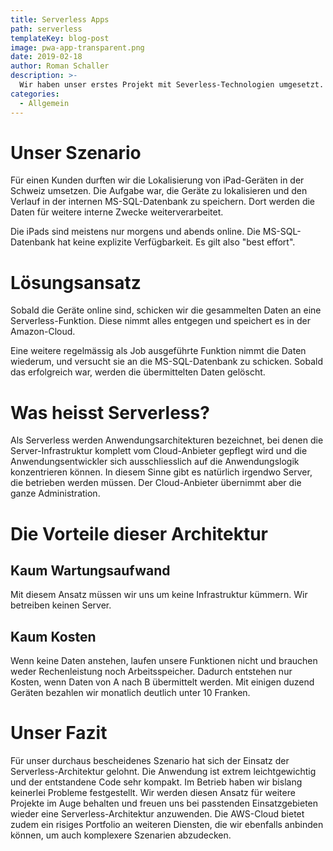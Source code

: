 ```yaml
---
title: Serverless Apps
path: serverless
templateKey: blog-post
image: pwa-app-transparent.png
date: 2019-02-18
author: Roman Schaller
description: >-
  Wir haben unser erstes Projekt mit Severless-Technologien umgesetzt. Diese Erfahrungen haben wir damit gemacht.
categories:
  - Allgemein
---
```


# Unser Szenario

Für einen Kunden durften wir die Lokalisierung von iPad-Geräten in der Schweiz umsetzen. Die Aufgabe war, die Geräte
zu lokalisieren und den Verlauf in der internen MS-SQL-Datenbank zu speichern. Dort werden die Daten für weitere 
interne Zwecke weiterverarbeitet.

Die iPads sind meistens nur morgens und abends online. Die MS-SQL-Datenbank hat keine explizite Verfügbarkeit. Es
gilt also "best effort".

# Lösungsansatz

Sobald die Geräte online sind, schicken wir die gesammelten Daten an eine Serverless-Funktion. Diese nimmt alles entgegen und speichert es in der Amazon-Cloud.

Eine weitere regelmässig als Job ausgeführte Funktion nimmt die Daten wiederum, und versucht sie an die MS-SQL-Datenbank zu schicken. Sobald das erfolgreich war, werden die übermittelten Daten gelöscht.

# Was heisst Serverless?

Als Serverless werden Anwendungsarchitekturen bezeichnet, bei denen die Server-Infrastruktur komplett vom Cloud-Anbieter gepflegt wird und die Anwendungsentwickler sich ausschliesslich auf die Anwendungslogik konzentrieren können.
In diesem Sinne gibt es natürlich irgendwo Server, die betrieben werden müssen. Der Cloud-Anbieter übernimmt aber die ganze Administration.

# Die Vorteile dieser Architektur

## Kaum Wartungsaufwand
Mit diesem Ansatz müssen wir uns um keine Infrastruktur kümmern. Wir betreiben keinen Server. 

## Kaum Kosten
Wenn keine Daten anstehen, laufen unsere Funktionen nicht und brauchen weder Rechenleistung noch Arbeitsspeicher. Dadurch entstehen nur Kosten, wenn Daten von A nach B übermittelt werden. Mit einigen duzend Geräten bezahlen wir monatlich deutlich unter 10 Franken.

# Unser Fazit

Für unser durchaus bescheidenes Szenario hat sich der Einsatz der Serverless-Architektur gelohnt. Die Anwendung ist extrem leichtgewichtig und der entstandene Code sehr kompakt. Im Betrieb haben wir bislang keinerlei Probleme festgestellt.
Wir werden diesen Ansatz für weitere Projekte im Auge behalten und freuen uns bei passtenden Einsatzgebieten wieder eine Serverless-Architektur anzuwenden. Die AWS-Cloud bietet zudem ein risiges Portfolio an weiteren Diensten, die wir ebenfalls anbinden können, um auch komplexere Szenarien abzudecken.